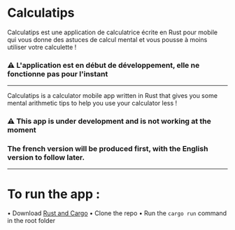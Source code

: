 # Calculatips

Calculatips est une application de calculatrice écrite en Rust pour mobile qui vous donne des astuces de calcul mental et vous pousse à moins utiliser votre calculette !

### ⚠️ L'application est en début de développement, elle ne fonctionne pas pour l'instant

______________________________

Calculatips is a calculator mobile app written in Rust that gives you some mental arithmetic tips to help you use your calculator less !

### ⚠️ This app is under development and is not working at the moment
### The french version will be produced first, with the English version to follow later.

______________________________

# To run the app :

• Download [Rust and Cargo](https://www.rust-lang.org/tools/install)
• Clone the repo
• Run the ```cargo run``` command in the root folder